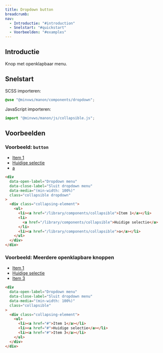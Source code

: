 ```yaml
---
title: Dropdown button
breadcrumb:
nav:
  - Introductie: "#introduction"
  - Snelstart: "#quickstart"
  - Voorbeelden: "#examples"
---
```


<h2 id="introduction">Introductie</h2>

Knop met openklapbaar menu.

<h2 id="quickstart">Snelstart</h2>

SCSS importeren:

```scss
@use "@minvws/manon/components/dropdown";
```

JavaScript importeren:

```javascript
import "@minvws/manon/js/collapsible.js";
```

<h2 id="examples">Voorbeelden</h2>

### Voorbeeld: `button`

<div
  data-open-label="Dropdown menu"
  data-close-label="Sluit dropdown menu"
  data-media="(min-width: 100%)"
  class="collapsible dropdown"
>
  <div class="collapsing-element">
    <ul>
      <li><a href="/library/components/collapsible">Item 1</a></li>
      <li><a href="/library/components/collapsible">Huidige selectie</a></li>
      <li><a href="/library/components/collapsible">a</a></li>
    </ul>
  </div>
</div>

```html
<div
  data-open-label="Dropdown menu"
  data-close-label="Sluit dropdown menu"
  data-media="(min-width: 100%)"
  class="collapsible dropdown"
>
  <div class="collapsing-element">
    <ul>
      <li><a href="/library/components/collapsible">Item 1</a></li>
      <li>
        <a href="/library/components/collapsible">Huidige selectie</a>
      </li>
      <li><a href="/library/components/collapsible">a</a></li>
    </ul>
  </div>
</div>
```

### Voorbeeld: Meerdere openklapbare knoppen

<div
  data-open-label="Dropdown menu"
  data-close-label="Sluit dropdown menu"
  data-media="(min-width: 100%)"
  class="collapsible">

  <div class="collapsing-element">
      <ul>
          <li><a href="/library/components/collapsible">Item 1</a></li>
          <li><a href="/library/components/collapsible">Huidige selectie</a></li>
          <li><a href="/library/components/collapsible">Item 3</a></li>
      </ul>
  </div>
</div>

```html
<div
  data-open-label="Dropdown menu"
  data-close-label="Sluit dropdown menu"
  data-media="(min-width: 100%)"
  class="collapsible"
>
  <div class="collapsing-element">
    <ul>
      <li><a href="#">Item 1</a></li>
      <li><a href="#">Huidige selectie</a></li>
      <li><a href="#">Item 3</a></li>
    </ul>
  </div>
</div>
```
